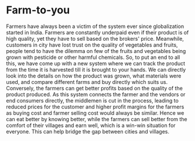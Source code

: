 # Farm-to-you

Farmers have always been a victim of the system ever since globalization started in India. Farmers are constantly underpaid even if their product is of high quality, yet they have to sell based on the brokers' price. Meanwhile, customers in city have lost trust on the quality of vegetables and fruits, people tend to have the dilemma on few of the fruits and vegetables being grown with pesticide or other harmful chemicals. 
So, to put an end to all this, we have come up with a new system where we can track the product from the time it is harvested till it is brought to your hands. We can directly look into the details on how the product was grown, what materials were used, and compare different farms and buy directly which suits us.  Conversely, the farmers can get better profits based on the quality of the product produced. 
As this system connects the farmer and the vendors or end consumers directly, the middlemen is cut in the process, leading to reduced prices for the customer and higher profit margins for the farmers as buying cost and farmer selling cost would always be similar. 
Hence we can eat better by knowing better, while the farmers can sell better from the comfort of their villages and earn well, which is a win-win situation for everyone. This can help bridge the gap between cities and villages. 
